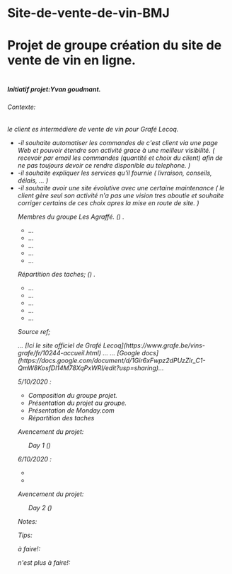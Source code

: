# Site-de-vente-de-vin-BMJ

<h1>Projet de groupe création du site de vente de vin en ligne.<h1>

<h5>Initiatif projet:Yvan goudmant.</h5>

<h6>Contexte:<h6>
  <p>le client es intermédiere de vente de vin pour Grafé Lecoq.</p>
  <ul>
    <li>-il souhaite automatiser les commandes de c'est client via une page Web et pouvoir étendre son activité grace à une meilleur visibilité.
  ( recevoir par email les commandes (quantité et choix du client)  afin de ne pas toujours devoir ce rendre disponible au telephone. ) </li>
  <li>-il souhaite expliquer les services qu'il fournie ( livraison, conseils, délais, ... ) </li>
  <li>-il souhaite avoir une site évolutive avec une certaine maintenance 
  ( le client gère seul son activité n'a pas une vision tres aboutie et souhaite corriger certains de ces choix apres la mise en route de site. ) </li> 
  
  


<p>Membres du groupe Les Agraffé. () .</p>
  <ul>
    <li>...</li>
    <li>...</li>
    <li>...</li>
    <li>...</li>
    <li>...</li>
  </ul>
  
  
  
<p>Répartition des taches; () .<p>
  <ul>
    <li>...</li>
    <li>...</li>
    <li>...</li>
    <li>...</li>
    <li>...</li>
  </ul>
  

<p>Source ref; </p>
... [Ici le site officiel de Grafé Lecoq](https://www.grafe.be/vins-grafe/fr/10244-accueil.html) ...
... [Google docs] (https://docs.google.com/document/d/1Gir6xFwpz2dPUzZir_C1-QmW8KosfDl14M78XqPxWRI/edit?usp=sharing)...






<p>5/10/2020 :</p>
  <div checklisteday1>
    <ul>
      <li>Composition du groupe projet.</li>
      <li>Présentation du projet au groupe.</li>
      <li>Présentation de Monday.com <link src(https://les-agraf--team.monday.com/boards/777249732/)></li>
      <li>Répartition des taches</li>
    </ul>
  
<p>Avencement du projet:</p>
  <ul>
    <il>Day 1 ()</li>
  </ul>
  
  
<p>6/10/2020 :</p>
  <div checlisteday2>
    <ul>
      <li></li>
      <li></li>
    </ul>
  
<p>Avencement du projet:</p> 
  <ul>
    <il>Day 2 ()</li>
  </ul>





<p>Notes:</p>

<p>Tips:</p>

<p>à faire!: </p>
<p>n'est plus à faire!:</p>


  

